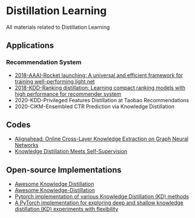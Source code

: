 # Distillation Learning

All materials related to Distillation Learning

## Applications
### Recommendation System
* [2018-AAAI-Rocket launching: A universal and efficient framework for training well-performing light net](https://github.com/zhougr1993/Rocket-Launching)
* [2018-KDD-Ranking distillation: Learning compact ranking models with high performance for recommender system](https://github.com/graytowne/rank_distill)
* 2020-KDD-Privileged Features Distillation at Taobao Recommendations
* 2020-CIKM-Ensembled CTR Prediction via Knowledge Distillation


## Codes
* [Alignahead: Online Cross-Layer Knowledge Extraction on Graph Neural Networks](https://github.com/GuoJY-eatsTG/Alignahead)
* [Knowledge Distillation Meets Self-Supervision](https://github.com/xuguodong03/SSKD)


## Open-source Implementations
* [Awesome Knowledge Distillation](https://github.com/dkozlov/awesome-knowledge-distillation)
* [Awesome Knowledge-Distillation](https://github.com/FLHonker/Awesome-Knowledge-Distillation)
* [Pytorch implementation of various Knowledge Distillation (KD) methods](https://github.com/AberHu/Knowledge-Distillation-Zoo)
* [A PyTorch implementation for exploring deep and shallow knowledge distillation (KD) experiments with flexibility](https://github.com/peterliht/knowledge-distillation-pytorch)

